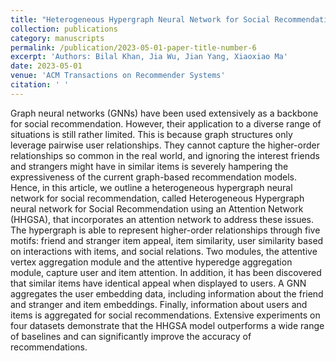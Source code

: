 ```yaml
---
title: "Heterogeneous Hypergraph Neural Network for Social Recommendation using Attention Network"
collection: publications
category: manuscripts
permalink: /publication/2023-05-01-paper-title-number-6
excerpt: 'Authors: Bilal Khan, Jia Wu, Jian Yang, Xiaoxiao Ma'
date: 2023-05-01
venue: 'ACM Transactions on Recommender Systems'
citation: ' '
---
```

Graph neural networks (GNNs) have been used extensively as a backbone for social recommendation. However, their application to a diverse range of situations is still rather limited. This is because graph structures only leverage pairwise user relationships. They cannot capture the higher-order relationships so common in the real world, and ignoring the interest friends and strangers might have in similar items is severely hampering the expressiveness of the current graph-based recommendation models. Hence, in this article, we outline a heterogeneous hypergraph neural network for social recommendation, called Heterogeneous Hypergraph neural network for Social Recommendation using an Attention Network (HHGSA), that incorporates an attention network to address these issues. The hypergraph is able to represent higher-order relationships through five motifs: friend and stranger item appeal, item similarity, user similarity based on interactions with items, and social relations. Two modules, the attentive vertex aggregation module and the attentive hyperedge aggregation module, capture user and item attention. In addition, it has been discovered that similar items have identical appeal when displayed to users. A GNN aggregates the user embedding data, including information about the friend and stranger and item embeddings. Finally, information about users and items is aggregated for social recommendations. Extensive experiments on four datasets demonstrate that the HHGSA model outperforms a wide range of baselines and can significantly improve the accuracy of recommendations.